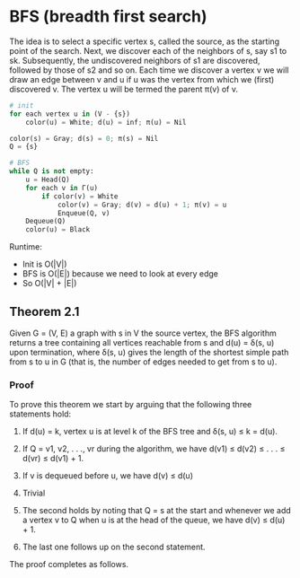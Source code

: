 # BFS (breadth first search)
The idea is to select a specific vertex s, called the source, as the starting point of the search. Next, we discover each of the neighbors of s, say s1 to sk. Subsequently, the undiscovered neighbors of s1 are discovered, followed by those of s2 and so on. Each time we discover a vertex v we will draw an edge between v and u if u was the vertex from which we (first) discovered v. The vertex u will be termed the parent π(v) of v.
```python
# init
for each vertex u in (V - {s}) 
	color(u) = White; d(u) = inf; π(u) = Nil 

color(s) = Gray; d(s) = 0; π(s) = Nil 
Q = {s} 

# BFS 
while Q is not empty:
	u = Head(Q) 
	for each v in Γ(u) 
		if color(v) = White 
			color(v) = Gray; d(v) = d(u) + 1; π(v) = u 
			Enqueue(Q, v) 
	Dequeue(Q)
	color(u) = Black
```
Runtime: 
- Init is O(|V|)
- BFS is O(|E|) because we need to look at every edge
- So O(|V| + |E|)
## Theorem 2.1 
Given G = (V, E) a graph with s in V the source vertex, the BFS algorithm returns a tree containing all vertices reachable from s and d(u) = δ(s, u) upon termination, where δ(s, u) gives the length of the shortest simple path from s to u in G (that is, the number of edges needed to get from s to u).
### Proof
To prove this theorem we start by arguing that the following three statements hold:
1. If d(u) = k, vertex u is at level k of the BFS tree and δ(s, u) $\le$ k = d(u). 
2. If Q = v1, v2, . . ., vr during the algorithm, we have d(v1) $\le$ d(v2) $\le$ . . . $\le$ d(vr) $\le$ d(v1) + 1. 
3. If v is dequeued before u, we have d(v) $\le$ d(u)

1. Trivial
2. The second holds by noting that Q = s at the start and whenever we add a vertex v to Q when u is at the head of the queue, we have d(v) $\le$ d(u) + 1. 
3. The last one follows up on the second statement.

The proof completes as follows. 